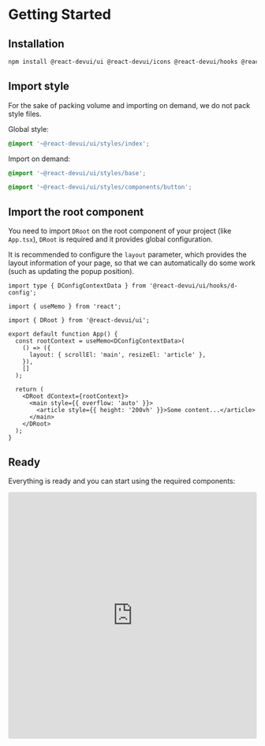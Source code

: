 # Getting Started

## Installation

```bash
npm install @react-devui/ui @react-devui/icons @react-devui/hooks @react-devui/utils
```

## Import style

For the sake of packing volume and importing on demand, we do not pack style files.

Global style:

```scss
@import '~@react-devui/ui/styles/index';
```

Import on demand:

```scss
@import '~@react-devui/ui/styles/base';

@import '~@react-devui/ui/styles/components/button';
```

## Import the root component

You need to import `DRoot` on the root component of your project (like `App.tsx`), `DRoot` is required and it provides global configuration.

It is recommended to configure the `layout` parameter, which provides the layout information of your page, so that we can automatically do some work (such as updating the popup position).

```tsx
import type { DConfigContextData } from '@react-devui/ui/hooks/d-config';

import { useMemo } from 'react';

import { DRoot } from '@react-devui/ui';

export default function App() {
  const rootContext = useMemo<DConfigContextData>(
    () => ({
      layout: { scrollEl: 'main', resizeEl: 'article' },
    }),
    []
  );

  return (
    <DRoot dContext={rootContext}>
      <main style={{ overflow: 'auto' }}>
        <article style={{ height: '200vh' }}>Some content...</article>
      </main>
    </DRoot>
  );
}
```

## Ready

Everything is ready and you can start using the required components:

<iframe
  src="https://codesandbox.io/embed/getting-started-dvzlf0?fontsize=14&hidenavigation=1&module=%2Fsrc%2FDemo.tsx&theme=dark"
  style="
    width: 100%;
    height: 500px;
    border: 0;
    border-radius: 4px;
    overflow: hidden;
  "
  title="getting-started"
  allow="accelerometer; ambient-light-sensor; camera; encrypted-media; geolocation; gyroscope; hid; microphone; midi; payment; usb; vr; xr-spatial-tracking"
  sandbox="allow-forms allow-modals allow-popups allow-presentation allow-same-origin allow-scripts"
></iframe>
